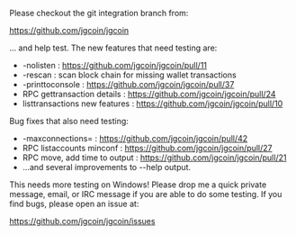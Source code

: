 Please checkout the git integration branch from:

https://github.com/jgcoin/jgcoin

... and help test.  The new features that need testing are:

* -nolisten : https://github.com/jgcoin/jgcoin/pull/11
* -rescan : scan block chain for missing wallet transactions
* -printtoconsole : https://github.com/jgcoin/jgcoin/pull/37
* RPC gettransaction details : https://github.com/jgcoin/jgcoin/pull/24
* listtransactions new features : https://github.com/jgcoin/jgcoin/pull/10

Bug fixes that also need testing:

* -maxconnections= : https://github.com/jgcoin/jgcoin/pull/42
* RPC listaccounts minconf : https://github.com/jgcoin/jgcoin/pull/27
* RPC move, add time to output : https://github.com/jgcoin/jgcoin/pull/21
* ...and several improvements to --help output.

This needs more testing on Windows!  Please drop me a quick private message, email, or IRC message if you are able to do some testing.  If you find bugs, please open an issue at:

https://github.com/jgcoin/jgcoin/issues
